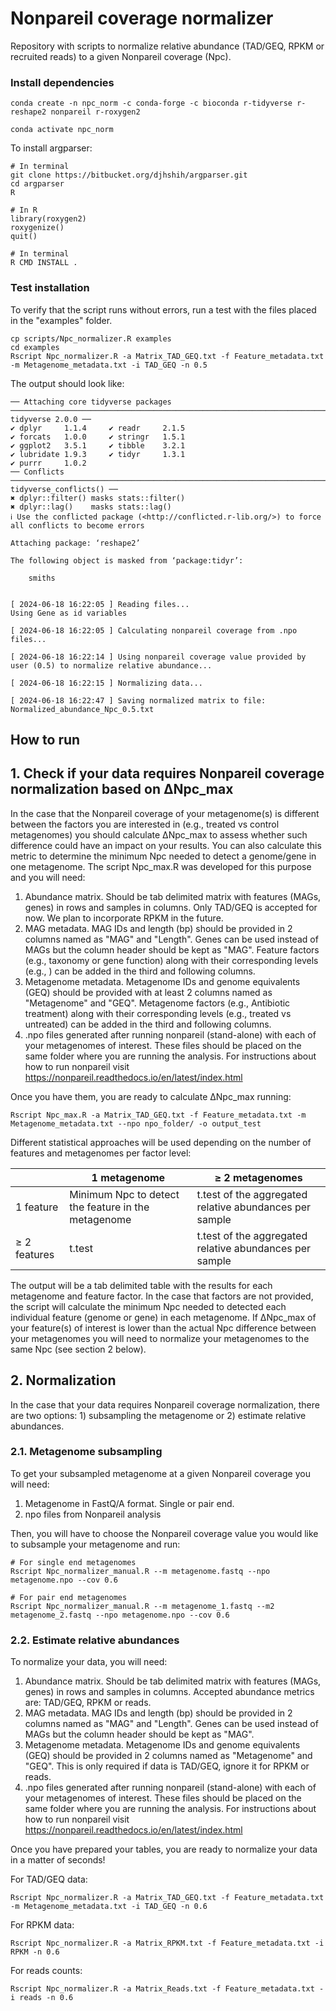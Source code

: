 # Nonpareil coverage normalizer
Repository with scripts to normalize relative abundance (TAD/GEQ, RPKM or recruited reads) to a given Nonpareil coverage (Npc).

### Install dependencies
```
conda create -n npc_norm -c conda-forge -c bioconda r-tidyverse r-reshape2 nonpareil r-roxygen2
```
```
conda activate npc_norm
```

To install argparser:
```
# In terminal
git clone https://bitbucket.org/djhshih/argparser.git
cd argparser
R
```
```
# In R
library(roxygen2)
roxygenize()
quit()
```
```
# In terminal
R CMD INSTALL .
```

### Test installation
To verify that the script runs without errors, run a test with the files placed in the "examples" folder.

```
cp scripts/Npc_normalizer.R examples
cd examples
Rscript Npc_normalizer.R -a Matrix_TAD_GEQ.txt -f Feature_metadata.txt -m Metagenome_metadata.txt -i TAD_GEQ -n 0.5 
```

The output should look like:

```
── Attaching core tidyverse packages ───────────────────────────────────────────────────────────────────────────────────────────────────────────────────────── tidyverse 2.0.0 ──
✔ dplyr     1.1.4     ✔ readr     2.1.5
✔ forcats   1.0.0     ✔ stringr   1.5.1
✔ ggplot2   3.5.1     ✔ tibble    3.2.1
✔ lubridate 1.9.3     ✔ tidyr     1.3.1
✔ purrr     1.0.2
── Conflicts ─────────────────────────────────────────────────────────────────────────────────────────────────────────────────────────────────────────── tidyverse_conflicts() ──
✖ dplyr::filter() masks stats::filter()
✖ dplyr::lag()    masks stats::lag()
ℹ Use the conflicted package (<http://conflicted.r-lib.org/>) to force all conflicts to become errors

Attaching package: ‘reshape2’

The following object is masked from ‘package:tidyr’:

    smiths


[ 2024-06-18 16:22:05 ] Reading files...
Using Gene as id variables

[ 2024-06-18 16:22:05 ] Calculating nonpareil coverage from .npo files...

[ 2024-06-18 16:22:14 ] Using nonpareil coverage value provided by user (0.5) to normalize relative abundance...

[ 2024-06-18 16:22:15 ] Normalizing data...

[ 2024-06-18 16:22:47 ] Saving normalized matrix to file: Normalized_abundance_Npc_0.5.txt
```

## How to run
## 1. Check if your data requires Nonpareil coverage normalization based on ΔNpc_max
In the case that the Nonpareil coverage of your metagenome(s) is different between the factors you are interested in (e.g., treated vs control metagenomes) you should calculate ΔNpc_max to assess whether such difference could have an impact on your results. You can also calculate this metric to determine the minimum Npc needed to detect a genome/gene in one metagenome. The script Npc_max.R was developed for this purpose and you will need:

1. Abundance matrix. Should be tab delimited matrix with features (MAGs, genes) in rows and samples in columns. Only TAD/GEQ is accepted for now. We plan to incorporate RPKM in the future.
2. MAG metadata. MAG IDs and length (bp) should be provided in 2 columns named as "MAG" and "Length". Genes can be used instead of MAGs but the column header should be kept as "MAG". Feature factors (e.g., taxonomy or gene function) along with their corresponding levels (e.g., ) can be added in the third and following columns.
3. Metagenome metadata. Metagenome IDs and genome equivalents (GEQ) should be provided with at least 2 columns named as "Metagenome" and "GEQ". Metagenome factors (e.g., Antibiotic treatment) along with their corresponding levels (e.g., treated vs untreated) can be added in the third and following columns.
4. .npo files generated after running nonpareil (stand-alone) with each of your metagenomes of interest. These files should be placed on the same folder where you are running the analysis. For instructions about how to run nonpareil visit https://nonpareil.readthedocs.io/en/latest/index.html

Once you have them, you are ready to calculate ΔNpc_max running:
```
Rscript Npc_max.R -a Matrix_TAD_GEQ.txt -f Feature_metadata.txt -m Metagenome_metadata.txt --npo npo_folder/ -o output_test
```

Different statistical approaches will be used depending on the number of features and metagenomes per factor level:

|              | 1 metagenome                                        | ≥ 2 metagenomes                                         |
|--------------|-----------------------------------------------------|---------------------------------------------------------|
| 1 feature    | Minimum Npc to detect the feature in the metagenome | t.test of the aggregated relative abundances per sample |
| ≥ 2 features | t.test                                              | t.test of the aggregated relative abundances per sample |

The output will be a tab delimited table with the results for each metagenome and feature factor. In the case that factors are not provided, the script will calculate the minimum Npc needed to detected each individual feature (genome or gene) in each metagenome. If ΔNpc_max of your feature(s) of interest is lower than the actual Npc difference between your metagenomes you will need to normalize your metagenomes to the same Npc (see section 2 below).

## 2. Normalization
In the case that your data requires Nonpareil coverage normalization, there are two options: 1) subsampling the metagenome or 2) estimate relative abundances.

### 2.1. Metagenome subsampling
To get your subsampled metagenome at a given Nonpareil coverage you will need:

1. Metagenome in FastQ/A format. Single or pair end.
2. npo files from Nonpareil analysis 

Then, you will have to choose the Nonpareil coverage value you would like to subsample your metagenome and run:
```
# For single end metagenomes
Rscript Npc_normalizer_manual.R --m metagenome.fastq --npo metagenome.npo --cov 0.6
```

```
# For pair end metagenomes
Rscript Npc_normalizer_manual.R --m metagenome_1.fastq --m2 metagenome_2.fastq --npo metagenome.npo --cov 0.6
```

### 2.2. Estimate relative abundances
To normalize your data, you will need:

1. Abundance matrix. Should be tab delimited matrix with features (MAGs, genes) in rows and samples in columns. Accepted abundance metrics are: TAD/GEQ, RPKM or reads.
2. MAG metadata. MAG IDs and length (bp) should be provided in 2 columns named as "MAG" and "Length". Genes can be used instead of MAGs but the column header should be kept as "MAG".
3. Metagenome metadata. Metagenome IDs and genome equivalents (GEQ) should be provided in 2 columns named as "Metagenome" and "GEQ". This is only required if data is TAD/GEQ, ignore it for RPKM or reads.
4. .npo files generated after running nonpareil (stand-alone) with each of your metagenomes of interest. These files should be placed on the same folder where you are running the analysis. For instructions about how to run nonpareil visit https://nonpareil.readthedocs.io/en/latest/index.html



Once you have prepared your tables, you are ready to normalize your data in a matter of seconds!


For TAD/GEQ data:
```
Rscript Npc_normalizer.R -a Matrix_TAD_GEQ.txt -f Feature_metadata.txt -m Metagenome_metadata.txt -i TAD_GEQ -n 0.6 
```

For RPKM data:
```
Rscript Npc_normalizer.R -a Matrix_RPKM.txt -f Feature_metadata.txt -i RPKM -n 0.6
```

For reads counts:
```
Rscript Npc_normalizer.R -a Matrix_Reads.txt -f Feature_metadata.txt -i reads -n 0.6
```
